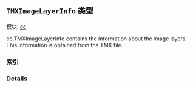 ## `TMXImageLayerInfo` 类型



模块: [cc](../modules/cc.md)


cc.TMXImageLayerInfo contains the information about the image layers.
This information is obtained from the TMX file.



### 索引





### Details




